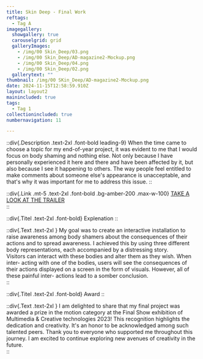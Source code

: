 ```yaml
---
title: Skin Deep - Final Work 
reftags:
  - Tag A
imagegallery:
  showgallery: true
  carouselgrid: grid
  galleryImages:
    - /img/00 Skin_Deep/03.png
    - /img/00 Skin_Deep/AD-magazine2-Mockup.png
    - /img/00 Skin_Deep/04.png
    - /img/00 Skin_Deep/02.png
  gallerytext: ""
thumbnail: /img/00 SKin_Deep/AD-magazine2-Mockup.png
date: 2024-11-15T12:58:59.910Z
layout: layout2
mainincluded: true
tags:
  - Tag 1
collectionincluded: true
numbernavigation: 11

---
```

::div{.Description .text-2xl .font-bold leading-9}
When the time came to choose a topic for my end-of-year project, it was evident to me that I would focus on body shaming and nothing else. Not only because I have personally experienced it here and there and have been affected by it, but also because I see it happening to others. The way people feel entitled to make comments about someone else's appearance is unacceptable, and that's why it was important for me to address this issue.
::  

::div{.Link .mt-5 .text-2xl .font-bold .bg-amber-200 .max-w-100}
[TAKE A LOOK AT THE TRAILER](https://www.youtube.com/watch?v=7SE4r5zuQSU&ab_channel=wdd)  
::   

::div{.Titel .text-2xl .font-bold}
Explenation
::

::div{.Text .text-2xl }
My goal was to create an interactive installation to raise awareness among body shamers about the consequences of their actions and to spread awareness. I achieved this by using three different body representations, each accompanied by a distressing story.  
Visitors can interact with these bodies and alter them as they wish. When inter- acting with one of the bodies, users will see the consequences of their actions displayed on a screen in the form of visuals. However, all of these painful inter- actions lead to a somber conclusion.  
:: 


::div{.Titel .text-2xl .font-bold}
Award
::

::div{.Text .text-2xl }
I am delighted to share that my final project was awarded a prize in the motion category at the Final Show exhibition of Multimedia & Creative technologies 2023! This recognition highlights the dedication and creativity. It's an honor to be acknowledged among such talented peers. Thank you to everyone who supported me throughout this journey. I am excited to continue exploring new avenues of creativity in the future.    
:: 